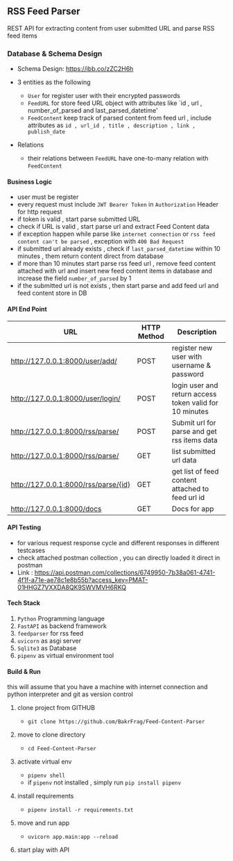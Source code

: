 ## RSS Feed Parser 
REST API for extracting content from user submitted URL and parse RSS feed items

### Database & Schema Design 
- Schema Design: https://ibb.co/zZC2H6h
- 3 entities as the following 
   - `User` for register user with their encrypted passwords 
   - `FeedURL` for store feed URL object with attributes like `id , url , number_of_parsed and last_parsed_datetime' 
   - `FeedContent` keep track of parsed content from feed url , include attributes as `id , url_id , title , description , link , publish_date`
   
- Relations 
     - their relations between `FeedURL` have one-to-many relation with `FeedContent` 

#### Business Logic 
- user must be register 
- every request must include `JWT Bearer Token` in `Authorization` Header for http request 
- if token is valid , start parse submitted URL
- check if URL is valid  , start parse url and extract Feed Content data 
- if exception happen while parse like `internet connection` or `rss feed content can't be parsed` , exception with `400 Bad Request` 
- if submitted url already exists , check if `last_parsed_datetime` within 10 minutes , them return content direct from database 
- if more than 10 minutes start parse rss feed url , remove feed content attached with url and insert new feed content items in database and increase the field `number_of_parsed` by 1 
- if the submitted url is not exists , then start parse and add feed url and feed content store in DB 
#### API End Point 
| URL | HTTP Method   |Description|
|--|--|--|
|  http://127.0.0.1:8000/user/add/|POST  |register new user with username & password|
|http://127.0.0.1:8000/user/login/|POST| login user and return access token valid for 10 minutes|
|http://127.0.0.1:8000/rss/parse/|POST|Submit url for parse and get rss items data|
|http://127.0.0.1:8000/rss/parse/|GET|list submitted url data|
|http://127.0.0.1:8000/rss/parse/{id}|GET|get list of feed content attached to feed url id |
|http://127.0.0.1:8000/docs| GET| Docs for app|

#### API Testing 
- for various request response cycle and different responses in different testcases
- check attached postman collection , you can directly loaded it direct in postman 
- Link : https://api.postman.com/collections/6749950-7b38a061-4741-4f1f-a71e-ae78c1e8b55b?access_key=PMAT-01HHGZ7VXXDA8QK9SWVMVH6RKQ

#### Tech Stack 
1. `Python` Programming language 
2. `FastAPI` as backend framework 
3. `feedparser` for rss feed 
4. `uvicorn` as asgi server 
5. `Sqlite3` as Database 
6. `pipenv` as virtual environment tool


#### Build & Run 
this will assume that you have a machine with internet connection and python interpreter and git as version control 
1. clone project from GITHUB 
    -  `git clone https://github.com/BakrFrag/Feed-Content-Parser`
2. move to clone directory 
    - `cd Feed-Content-Parser`
    
3. activate virtual env 
    - `pipenv shell`
    - if `pipenv` not installed , simply run `pip install pipenv`
4. install requirements 
    - `pipenv install -r requirements.txt` 
 5. move and run app 

    - `uvicorn app.main:app --reload`
5. start play with API 




